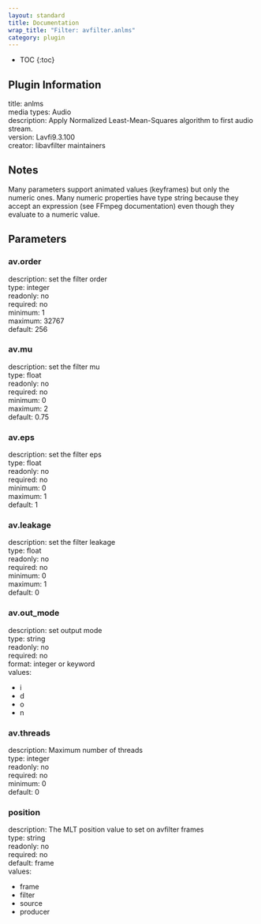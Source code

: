 ```yaml
---
layout: standard
title: Documentation
wrap_title: "Filter: avfilter.anlms"
category: plugin
---
```

* TOC
{:toc}

## Plugin Information

title: anlms  
media types:
Audio  
description: Apply Normalized Least-Mean-Squares algorithm to first audio stream.  
version: Lavfi9.3.100  
creator: libavfilter maintainers  

## Notes

Many parameters support animated values (keyframes) but only the numeric ones. Many numeric properties have type string because they accept an expression (see FFmpeg documentation) even though they evaluate to a numeric value.

## Parameters

### av.order

  
description:
set the filter order  
type: integer  
readonly: no  
required: no  
minimum: 1  
maximum: 32767  
default: 256  

### av.mu

  
description:
set the filter mu  
type: float  
readonly: no  
required: no  
minimum: 0  
maximum: 2  
default: 0.75  

### av.eps

  
description:
set the filter eps  
type: float  
readonly: no  
required: no  
minimum: 0  
maximum: 1  
default: 1  

### av.leakage

  
description:
set the filter leakage  
type: float  
readonly: no  
required: no  
minimum: 0  
maximum: 1  
default: 0  

### av.out_mode

  
description:
set output mode  
type: string  
readonly: no  
required: no  
format: integer or keyword  
values:  

* i
* d
* o
* n

### av.threads

  
description:
Maximum number of threads  
type: integer  
readonly: no  
required: no  
minimum: 0  
default: 0  

### position

  
description:
The MLT position value to set on avfilter frames  
type: string  
readonly: no  
required: no  
default: frame  
values:  

* frame
* filter
* source
* producer


